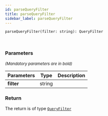 ```yaml
---
id: parseQueryFilter
title: parseQueryFilter
sidebar_label: parseQueryFilter
---
```


```tsx
parseQueryFilter(filter: string): QueryFilter
```
<br/>



### Parameters

<font size="2"><i>(Mandatory parameters are in bold)</i></font>

| Parameters | Type | Description |
| --------- | ---- | ----------- |
| **filter** | string |  |


### Return



The return is of type <code>[QueryFilter](/framework-api/interfaces/QueryFilter.md)</code>
